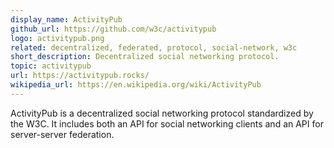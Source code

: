 ```yaml
---
display_name: ActivityPub
github_url: https://github.com/w3c/activitypub
logo: activitypub.png
related: decentralized, federated, protocol, social-network, w3c
short_description: Decentralized social networking protocol.
topic: activitypub
url: https://activitypub.rocks/
wikipedia_url: https://en.wikipedia.org/wiki/ActivityPub
---
```

ActivityPub is a decentralized social networking protocol standardized by the W3C. It includes both an API for social networking clients and an API for server-server federation.

